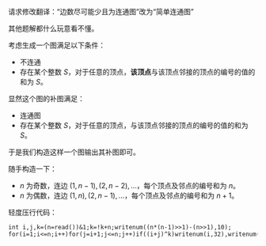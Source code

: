 请求修改翻译：“边数尽可能少且为连通图”改为“简单连通图”

其他题解都什么玩意看不懂。

考虑生成一个图满足以下条件：

- 不连通
- 存在某个整数 $S$，对于任意的顶点，**该顶点**与该顶点邻接的顶点的编号的值的和为 $S$。

显然这个图的补图满足：

- 连通图
- 存在某个整数 $S$，对于任意的顶点，与该顶点邻接的顶点的编号的值的和为 $S$。

于是我们构造这样一个图输出其补图即可。

随手构造一下：

- $n$ 为奇数，连边 $(1,n-1),(2,n-2),\dots$，每个顶点及邻点的编号和为 $n$。
- $n$ 为偶数，连边 $(1,n),(2,n-1),\dots$，每个顶点及邻点的编号和为 $n+1$。

轻度压行代码：

```
int i,j,k=(n=read())&1;k=!k+n;writenum((n*(n-1)>>1)-(n>>1),10);
for(i=1;i<=n;i++)for(j=i+1;j<=n;j++)if((i+j)^k)writenum(i,32),writenum(j,10);
```